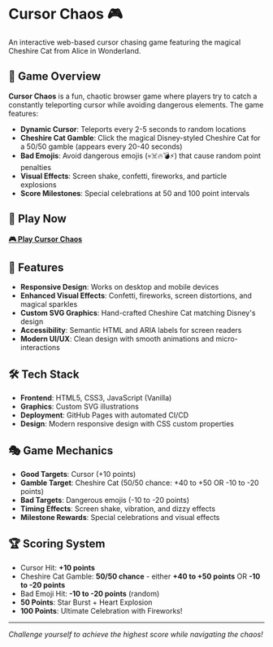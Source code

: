 # Cursor Chaos 🎮

An interactive web-based cursor chasing game featuring the magical Cheshire Cat from Alice in Wonderland.

## 🎯 Game Overview

**Cursor Chaos** is a fun, chaotic browser game where players try to catch a constantly teleporting cursor while avoiding dangerous elements. The game features:

- **Dynamic Cursor**: Teleports every 2-5 seconds to random locations
- **Cheshire Cat Gamble**: Click the magical Disney-styled Cheshire Cat for a 50/50 gamble (appears every 20-40 seconds)
- **Bad Emojis**: Avoid dangerous emojis (💀☠️🔥💣⚡) that cause random point penalties
- **Visual Effects**: Screen shake, confetti, fireworks, and particle explosions
- **Score Milestones**: Special celebrations at 50 and 100 point intervals

## 🚀 Play Now

**[🎮 Play Cursor Chaos](https://avifen.github.io/cursor-chaos/)**

## 🎨 Features

- **Responsive Design**: Works on desktop and mobile devices
- **Enhanced Visual Effects**: Confetti, fireworks, screen distortions, and magical sparkles
- **Custom SVG Graphics**: Hand-crafted Cheshire Cat matching Disney's design
- **Accessibility**: Semantic HTML and ARIA labels for screen readers
- **Modern UI/UX**: Clean design with smooth animations and micro-interactions

## 🛠️ Tech Stack

- **Frontend**: HTML5, CSS3, JavaScript (Vanilla)
- **Graphics**: Custom SVG illustrations
- **Deployment**: GitHub Pages with automated CI/CD
- **Design**: Modern responsive design with CSS custom properties

## 🎭 Game Mechanics

- **Good Targets**: Cursor (+10 points)
- **Gamble Target**: Cheshire Cat (50/50 chance: +40 to +50 OR -10 to -20 points)
- **Bad Targets**: Dangerous emojis (-10 to -20 points)
- **Timing Effects**: Screen shake, vibration, and dizzy effects
- **Milestone Rewards**: Special celebrations and visual effects

## 🏆 Scoring System

- Cursor Hit: **+10 points**
- Cheshire Cat Gamble: **50/50 chance** - either **+40 to +50 points** OR **-10 to -20 points**
- Bad Emoji Hit: **-10 to -20 points** (random)
- **50 Points**: Star Burst + Heart Explosion
- **100 Points**: Ultimate Celebration with Fireworks!

---

*Challenge yourself to achieve the highest score while navigating the chaos!*